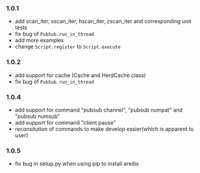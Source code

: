 ### 1.0.1
* add scan_iter, sscan_iter, hscan_iter, zscan_iter and corresponding unit tests
* fix bug of `PubSub.run_in_thread`
* add more examples
* change `Script.register` to `Script.execute`

### 1.0.2
* add support for cache (Cache and HerdCache class)
* fix bug of `PubSub.run_in_thread`

### 1.0.4
* add support for command "pubsub channel", "pubsub numpat" and "pubsub numsub"
* add support for command "client pause"
* reconsitution of commands to make develop easier(which is apparent to user)

### 1.0.5
* fix bug in setup.py when using pip to install aredis
